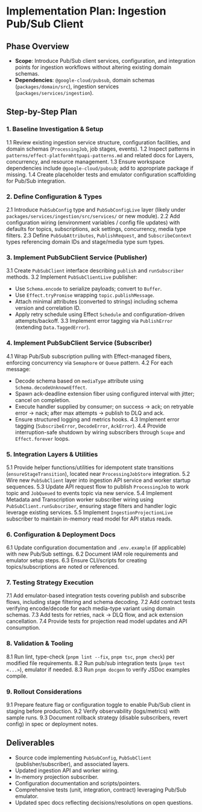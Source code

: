 # Implementation Plan: Ingestion Pub/Sub Client

## Phase Overview
- **Scope**: Introduce Pub/Sub client services, configuration, and integration points for ingestion workflows without altering existing domain schemas.
- **Dependencies**: `@google-cloud/pubsub`, domain schemas (`packages/domain/src`), ingestion services (`packages/services/ingestion`).

## Step-by-Step Plan

### 1. Baseline Investigation & Setup
1.1 Review existing ingestion service structure, configuration facilities, and domain schemas (`ProcessingJob`, job stages, events).
1.2 Inspect patterns in `patterns/effect-platformhttpapi-patterns.md` and related docs for Layers, concurrency, and resource management.
1.3 Ensure workspace dependencies include `@google-cloud/pubsub`; add to appropriate package if missing.
1.4 Create placeholder tests and emulator configuration scaffolding for Pub/Sub integration.

### 2. Define Configuration & Types
2.1 Introduce `PubSubConfig` type and `PubSubConfigLive` layer (likely under `packages/services/ingestion/src/services/` or new module).
2.2 Add configuration wiring (environment variables / config file updates) with defaults for topics, subscriptions, ack settings, concurrency, media type filters.
2.3 Define `PubSubAttributes`, `PublishRequest`, and `SubscribeContext` types referencing domain IDs and stage/media type sum types.

### 3. Implement PubSubClient Service (Publisher)
3.1 Create `PubSubClient` interface describing `publish` and `runSubscriber` methods.
3.2 Implement `PubSubClientLive` publisher:
- Use `Schema.encode` to serialize payloads; convert to `Buffer`.
- Use `Effect.tryPromise` wrapping `topic.publishMessage`.
- Attach minimal attributes (converted to strings) including schema version and correlation ID.
- Apply retry schedule using Effect `Schedule` and configuration-driven attempts/backoff.
3.3 Implement error tagging via `PublishError` (extending `Data.TaggedError`).

### 4. Implement PubSubClient Service (Subscriber)
4.1 Wrap Pub/Sub subscription pulling with Effect-managed fibers, enforcing concurrency via `Semaphore` or `Queue` pattern.
4.2 For each message:
- Decode schema based on `mediaType` attribute using `Schema.decodeUnknownEffect`.
- Spawn ack-deadline extension fiber using configured interval with jitter; cancel on completion.
- Execute handler supplied by consumer; on success -> ack; on retryable error -> nack; after max attempts -> publish to DLQ and ack.
- Ensure structured logging and metrics hooks.
4.3 Implement error tagging (`SubscribeError`, `DecodeError`, `AckError`).
4.4 Provide interruption-safe shutdown by wiring subscribers through `Scope` and `Effect.forever` loops.

### 5. Integration Layers & Utilities
5.1 Provide helper functions/utilities for idempotent state transitions (`ensureStageTransition`), located near `ProcessingJobStore` integration.
5.2 Wire new `PubSubClient` layer into ingestion API service and worker startup sequences.
5.3 Update API request flow to publish `ProcessingJob` to work topic and `JobQueued` to events topic via new service.
5.4 Implement Metadata and Transcription worker subscriber wiring using `PubSubClient.runSubscriber`, ensuring stage filters and handler logic leverage existing services.
5.5 Implement `IngestionProjectionLive` subscriber to maintain in-memory read model for API status reads.

### 6. Configuration & Deployment Docs
6.1 Update configuration documentation and `.env.example` (if applicable) with new Pub/Sub settings.
6.2 Document IAM role requirements and emulator setup steps.
6.3 Ensure CLI/scripts for creating topics/subscriptions are noted or referenced.

### 7. Testing Strategy Execution
7.1 Add emulator-based integration tests covering publish and subscribe flows, including stage filtering and schema decoding.
7.2 Add contract tests verifying encode/decode for each media-type variant using domain schemas.
7.3 Add tests for retries, nack -> DLQ flow, and ack extension cancellation.
7.4 Provide tests for projection read model updates and API consumption.

### 8. Validation & Tooling
8.1 Run lint, type-check (`pnpm lint --fix`, `pnpm tsc`, `pnpm check`) per modified file requirements.
8.2 Run pub/sub integration tests (`pnpm test <...>`), emulator if needed.
8.3 Run `pnpm docgen` to verify JSDoc examples compile.

### 9. Rollout Considerations
9.1 Prepare feature flag or configuration toggle to enable Pub/Sub client in staging before production.
9.2 Verify observability (logs/metrics) with sample runs.
9.3 Document rollback strategy (disable subscribers, revert config) in spec or deployment notes.

## Deliverables
- Source code implementing `PubSubConfig`, `PubSubClient` (publisher/subscriber), and associated layers.
- Updated ingestion API and worker wiring.
- In-memory projection subscriber.
- Configuration documentation and scripts/pointers.
- Comprehensive tests (unit, integration, contract) leveraging Pub/Sub emulator.
- Updated spec docs reflecting decisions/resolutions on open questions.


